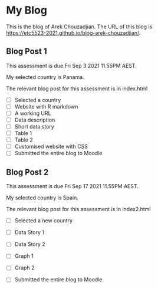 # My Blog


This is the blog of Arek Chouzadjian.
The URL of this blog is https://etc5523-2021.github.io/blog-arek-chouzadjian/.

## Blog Post 1

This assessment is due Fri Sep 3 2021 11.55PM AEST.

My selected country is Panama.

The relevant blog post for this assessment is in index.html

- [ ] Selected a country
- [ ] Website with R markdown 
- [ ] A working URL
- [ ] Data description
- [ ] Short data story
- [ ] Table 1
- [ ] Table 2
- [ ] Customised website with CSS
- [ ] Submitted the entire blog to Moodle

## Blog Post 2

This assessment is due Fri Sep 17 2021 11.55PM AEST.

My selected country is Spain.

The relevant blog post for this assessment is in index2.html

- [ ] Selected a new country
- [ ] Data Story 1
- [ ] Data Story 2
- [ ] Graph 1
- [ ] Graph 2
- [ ] Submitted the entire blog to Moodle

